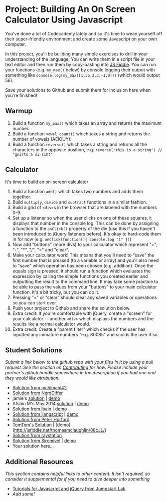 # Project: Building An On Screen Calculator Using Javascript
  
You've done a lot of Codecademy lately and so it's time to wean yourself off their super-friendly environment and create some Javascript on your own computer.

In this project, you'll be building many simple exercises to drill in your understanding of the language.  You can write them in a script file in your text editor and then run them by copy-pasting into [JS Fiddle](http://jsfiddle.net).  You can run your functions (e.g. `my_max()` below) by console logging their output with something like `console.log(my_max([1,56,2,3,-1,0]))` (which would output 56).

Save your solutions to Github and submit them for inclusion here when you're finished!

## Warmup

1. Build a function `my_max()` which takes an array and returns the maximum number.
2. Build a function `vowel_count()` which takes a string and returns the number of vowels (AEIOUY).
3. Build a function `reverse()` which takes a string and returns all the characters in the opposite position, e.g. `reverse("this is a string") // "gnirts a si siht"`

## Calculator

It's time to build an on-screen calculator

1. Build a function `add()` which takes two numbers and adds them together.
2. Build `multiply`, `divide` and `subtract` functions in a similar fashion.
3. Build a grid of `<div>`s in the browser that are labeled with the numbers 0-9.
4. Set up a listener so when the user clicks on one of these squares, it displays that number in the console log.  This can be done by assigning a function to the `onClick()` property of the div (use this if you haven't been introduced to jQuery listeners before).  It's okay to hard-code them in for now (e.g. `onClick(function(){ console.log "1" })`)
5. Now add "buttons" (more divs) to your calculator which represent "+", "-", "*", "/", "=" and "clear".
6. Make your calculator work!  This means that you'll need to "save" the first number that is pressed (to a variable or array) and you'll also need to "save" which operation has been chosen (e.g. addition).  Once the equals sign is pressed, it should run a function which evaluates the expression by calling the simple functions you created earlier and outputting the result to the command line.  It may take some practice to be able to pass the values from your "buttons" to your main calculator function.  It's a bit tricky, but you can do it.
7. Pressing "=" or "clear" should clear any saved variables or operations so you can start over.
8. Push your project to Github and share the solution below.
8. Extra credit: If you're comfortable with jQuery, create a "screen" for your calculator -- another `<div>` which displays the numbers and the results like a normal calculator would.
9. Extra credit: Create a "parent filter" which checks if the user has inputted any immature numbers "e.g. 80085" and scolds the user if so.


## Student Solutions

*Submit a link below to the github repo with your files in it by using a pull request.  See the section on [Contributing](http://github.com/TheOdinProject/curriculum/blob/master/contributing.md) for how.  Please include your partner's github handle somewhere in the description if you had one and they would like attribution.*

* [Solution from mahimahi42](https://github.com/mahimahi42/js-calc.git)
* [Solution from NerdDiffer](https://github.com/NerdDiffer/simpleCalculator)
* jamie's [solution](https://github.com/Jberczel/odin-javascript/tree/master/calculator) | [demo](http://jsfiddle.net/Jberczel/3f3SG/)
* Afshin M's May 2014 [solution](https://github.com/afshinator/js-calculator) | [demo](http://htmlpreview.github.io/?https://github.com/afshinator/js-calculator/blob/master/index.html)
* [Solution from lbain](https://github.com/lbain/code-sydney-work/tree/master/week-1/calculator) | [demo](http://lucybain.com/code-sydney-work/week-1/calculator/)
* [Solution from jiangscript](https://github.com/jiangscript/jscalc) | [demo](http://jiangscript.github.io/jscalc/)
* [Solution from Peter Hurford](https://github.com/peterhurford/jscalculator)
* [TomTom's Solution](https://github.com/tim5046/projectOdin/tree/master/Javascript/Project1) | [demo] (http://jsfiddle.net/thomasmclaughlin/88cJL/)
* [Solution from raystation](http://jsfiddle.net/k28ppt26/)
* [Solution from Siromivel](https://github.com/siromivel/purecalc) | [demo](http://htmlpreview.github.io/?https://github.com/siromivel/purecalc/blob/master/jscalc.html)
* Your solution here...

## Additional Resources

*This section contains helpful links to other content. It isn't required, so consider it supplemental for if you need to dive deeper into something*

* [Tutorials for Javascript and jQuery from Jumpstart Lab](http://tutorials.jumpstartlab.com/)
* *Add some!*
